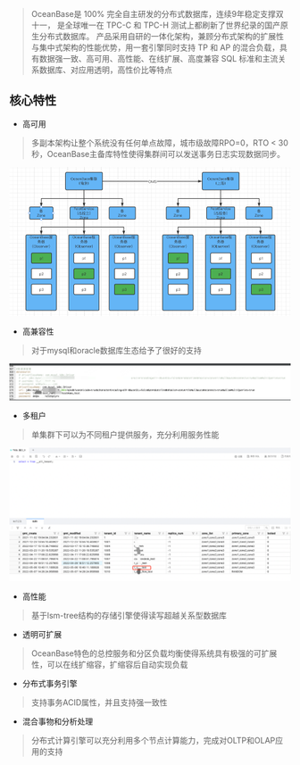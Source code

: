 > OceanBase是 100% 完全自主研发的分布式数据库，连续9年稳定支撑双十一， 是全球唯一在 TPC-C 和 TPC-H 测试上都刷新了世界纪录的国产原生分布式数据库。
产品采用自研的一体化架构，兼顾分布式架构的扩展性与集中式架构的性能优势，用一套引擎同时支持 TP 和 AP 的混合负载，具有数据强一致、高可用、高性能、在线扩展、高度兼容 SQL 标准和主流关系数据库、对应用透明，高性价比等特点

## 核心特性
- 高可用

> 多副本架构让整个系统没有任何单点故障，城市级故障RPO=0，RTO < 30秒，OceanBase主备库特性使得集群间可以发送事务日志实现数据同步。

![高可用](img/1.png)

- 高兼容性

> 对于mysql和oracle数据库生态给予了很好的支持

![配置](img/jdbc.png)

- 多租户

> 单集群下可以为不同租户提供服务，充分利用服务性能

![多租户](img/moreTenant.png) 

- 高性能

> 基于lsm-tree结构的存储引擎使得读写超越关系型数据库

- 透明可扩展

> OceanBase特色的总控服务和分区负载均衡使得系统具有极强的可扩展性，可以在线扩缩容，扩缩容后自动实现负载

- 分布式事务引擎

> 支持事务ACID属性，并且支持强一致性

- 混合事物和分析处理

> 分布式计算引擎可以充分利用多个节点计算能力，完成对OLTP和OLAP应用的支持

